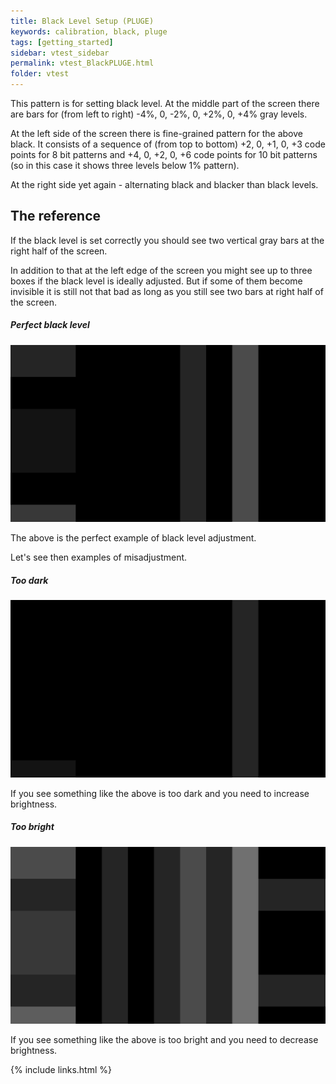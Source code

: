 ```yaml
---
title: Black Level Setup (PLUGE)
keywords: calibration, black, pluge
tags: [getting_started]
sidebar: vtest_sidebar
permalink: vtest_BlackPLUGE.html
folder: vtest
---
```


This pattern is for setting black level.
At the middle part of the screen there are bars for (from left to right) -4%, 0, -2%, 0, +2%, 0, +4% gray levels.

At the left side of the screen there is fine-grained pattern for the above black.
It consists of a sequence of (from top to bottom) +2, 0, +1, 0, +3 code points for 8 bit patterns and +4, 0, +2, 0, +6 code points for 10 bit patterns (so in this case it shows three levels below 1% pattern).

At the right side yet again - alternating black and blacker than black levels.

## The reference

If the black level is set correctly you should see two vertical gray bars at the right half of the screen.

In addition to that at the left edge of the screen you might see up to three boxes if the black level is ideally adjusted.
But if some of them become invisible it is still not that bad as long as you still see two bars at right half of the screen.

##### Perfect black level
![10bit](images/vtest/BlackPLUGE.png)

The above is the perfect example of black level adjustment.

Let's see then examples of misadjustment.

##### Too dark
![10bit](images/vtest/BlackPLUGEdark.png)

If you see something like the above is too dark and you need to increase brightness.

##### Too bright
![10bit](images/vtest/BlackPLUGEbright.png)

If you see something like the above is too bright and you need to decrease brightness.

{% include links.html %}
